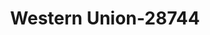 ---
f_zip-code: 31516
f_state-code: GA
title: Western Union-28744
f_phone: 912-449-6596
f_city-only: Blackshear
f_address: 3503 Ushighway 84 Blackshear
f_location-unique-id: '28744'
slug: western-union-28744
updated-on: '2024-05-30T13:46:58.046Z'
created-on: '2024-05-30T13:36:59.803Z'
published-on: '2024-05-30T13:54:32.469Z'
f_city-state: cms/city/blackshear-ga.md
f_company: cms/company/western-union.md
f_state: cms/state/georgia.md
layout: '[payday-loan].html'
tags: payday-loan
---